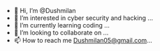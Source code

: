 - 👋 Hi, I’m @Dushmilan
- 👀 I’m interested in cyber security and hacking ...
- 🌱 I’m currently learning coding ...
- 💞️ I’m looking to collaborate on ...
- 📫 How to reach me Dushmilan05@gmail.com...

<!---
Dushmilan/Dushmilan is a ✨ special ✨ repository because its `README.md` (this file) appears on your GitHub profile.
You can click the Preview link to take a look at your changes.
--->
